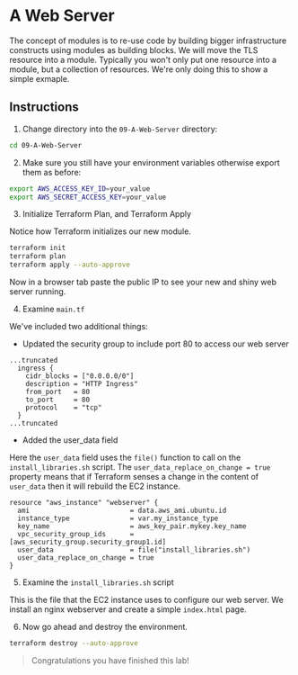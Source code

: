 # A Web Server

The concept of modules is to re-use code by building bigger infrastructure constructs using modules as building blocks. We will move the TLS resource into a module. Typically you won't only put one resource into a module, but a collection of resources. We're only doing this to show a simple exmaple.

## Instructions

1. Change directory into the `09-A-Web-Server` directory:

```bash
cd 09-A-Web-Server
```

2. Make sure you still have your environment variables otherwise export them as before:

```bash
export AWS_ACCESS_KEY_ID=your_value
export AWS_SECRET_ACCESS_KEY=your_value
```

3. Initialize Terraform Plan, and Terraform Apply

Notice how Terraform initializes our new module.

```bash
terraform init
terraform plan
terraform apply --auto-approve
```

Now in a browser tab paste the public IP to see your new and shiny web server running.

4. Examine `main.tf`

We've included two additional things:

- Updated the security group to include port 80 to access our web server

```hcl
...truncated
  ingress {
    cidr_blocks = ["0.0.0.0/0"]
    description = "HTTP Ingress"
    from_port   = 80
    to_port     = 80
    protocol    = "tcp"
  }
...truncated
```

- Added the user_data field 

Here the `user_data` field uses the `file()` function to call on the `install_libraries.sh` script. The `user_data_replace_on_change = true` property means that if Terraform senses a change in the content of `user_data` then it will rebuild the EC2 instance.

```hcl
resource "aws_instance" "webserver" {
  ami                         = data.aws_ami.ubuntu.id
  instance_type               = var.my_instance_type
  key_name                    = aws_key_pair.mykey.key_name
  vpc_security_group_ids      = [aws_security_group.security_group1.id]
  user_data                   = file("install_libraries.sh")
  user_data_replace_on_change = true
}
```

5. Examine the `install_libraries.sh` script

This is the file that the EC2 instance uses to configure our web server. We install an nginx webserver and create a simple `index.html` page.

6. Now go ahead and destroy the environment.

```bash
terraform destroy --auto-approve
```

> Congratulations you have finished this lab!